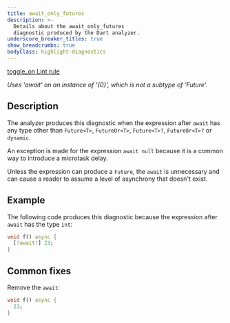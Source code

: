 ```yaml
---
title: await_only_futures
description: >-
  Details about the await_only_futures
  diagnostic produced by the Dart analyzer.
underscore_breaker_titles: true
show_breadcrumbs: true
bodyClass: highlight-diagnostics
---
```


<div class="tags">
  <a class="tag-label"
      href="/tools/linter-rules/await_only_futures"
      title="Learn about the lint rule that enables this diagnostic."
      aria-label="Learn about the lint rule that enables this diagnostic."
      target="_blank">
    <span class="material-symbols" aria-hidden="true">toggle_on</span>
    <span>Lint rule</span>
  </a>
</div>

_Uses 'await' on an instance of '{0}', which is not a subtype of 'Future'._

## Description

The analyzer produces this diagnostic when the expression after `await`
has any type other than `Future<T>`, `FutureOr<T>`, `Future<T>?`,
`FutureOr<T>?` or `dynamic`.

An exception is made for the expression `await null` because it is a
common way to introduce a microtask delay.

Unless the expression can produce a `Future`, the `await` is unnecessary
and can cause a reader to assume a level of asynchrony that doesn't exist.

## Example

The following code produces this diagnostic because the expression after
`await` has the type `int`:

```dart
void f() async {
  [!await!] 23;
}
```

## Common fixes

Remove the `await`:

```dart
void f() async {
  23;
}
```
